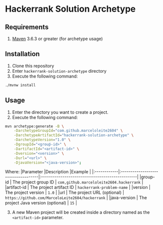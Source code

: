 # Hackerrank Solution Archetype

## Requirements
1. [Maven][maven] 3.6.3 or greater (for archetype usage)

## Installation
1. Clone this repository
2. Enter `hackerrank-solution-archetype` directory
3. Execute the following command:

```sh
./mvnw install
```

## Usage

1. Enter the directory you want to create a project.
2. Execute the following command:

```sh
mvn archetype:generate -B \
    -DarchetypeGroupId="com.github.marceloleite2604" \
    -DarchetypeArtifactId="hackerrank-solution-archetype" \
    -DarchetypeVersion="1.0" \
    -DgroupId="<grouṕ-id>" \
    -DartifactId="<artifact-id>" \
    -Dversion="<version>" \
    -Durl="<url>" \
    -DjavaVersion="<java-version>";
```

Where:
|Parameter    |Description                          |Example                                           |
|:------------|:------------------------------------|:-------------------------------------------------|
|group-id     | The project group ID                | `com,github.marceloleite2604.hackerrank`         |
|artifact-id  | The project artifact ID             | `hackerrank-problem-name`                        |
|version      | The project version                 | `1.0`                                            |
|url          | The project URL (optional)          | `https://github.com/MarceloLeite2604/hackerrank` |
|java-version | The project Java version (optional) | `15`                                             |

3. A new Maven project will be created inside a directory named as the `<artifact-id>` parameter.

[maven]: https://maven.apache.org/download.cgi